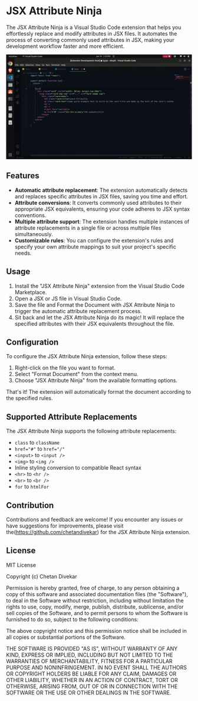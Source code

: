 # JSX Attribute Ninja

The JSX Attribute Ninja is a Visual Studio Code extension that helps you effortlessly replace and modify attributes in JSX files. It automates the process of converting commonly used attributes in JSX, making your development workflow faster and more efficient.

![Alt Text](./Screencast%20from%2014-06-23%2001_35_32%20PM%20IST.gif)

## Features

- **Automatic attribute replacement**: The extension automatically detects and replaces specific attributes in JSX files, saving you time and effort.
- **Attribute conversions**: It converts commonly used attributes to their appropriate JSX equivalents, ensuring your code adheres to JSX syntax conventions.
- **Multiple attribute support**: The extension handles multiple instances of attribute replacements in a single file or across multiple files simultaneously.
- **Customizable rules**: You can configure the extension's rules and specify your own attribute mappings to suit your project's specific needs.

## Usage

1. Install the "JSX Attribute Ninja" extension from the Visual Studio Code Marketplace.
2. Open a JSX or JS file in Visual Studio Code.
3. Save the file and Format the Document with JSX Attribute Ninja to trigger the automatic attribute replacement process.
4. Sit back and let the JSX Attribute Ninja do its magic! It will replace the specified attributes with their JSX equivalents throughout the file.

## Configuration

To configure the JSX Attribute Ninja extension, follow these steps:

1. Right-click on the file you want to format.
2. Select "Format Document" from the context menu.
3. Choose "JSX Attribute Ninja" from the available formatting options.

That's it! The extension will automatically format the document according to the specified rules.

## Supported Attribute Replacements

The JSX Attribute Ninja supports the following attribute replacements:

- `class` to `className`
- `href="#"` to `href="/"`
- `<input>` to `<input />`
- `<img>` to `<img />`
- Inline styling conversion to compatible React syntax
- `<hr>` to `<hr />`
- `<br>` to `<br />`
- `for` to `htmlFor`

## Contribution

Contributions and feedback are welcome! If you encounter any issues or have suggestions for improvements, please visit the(https://github.com/chetandivekar) for the JSX Attribute Ninja extension.

## License

MIT License

Copyright (c) Chetan Divekar

Permission is hereby granted, free of charge, to any person obtaining a copy of this software and associated documentation files (the "Software"), to deal in the Software without restriction, including without limitation the rights to use, copy, modify, merge, publish, distribute, sublicense, and/or sell copies of the Software, and to permit persons to whom the Software is furnished to do so, subject to the following conditions:

The above copyright notice and this permission notice shall be included in all copies or substantial portions of the Software.

THE SOFTWARE IS PROVIDED "AS IS", WITHOUT WARRANTY OF ANY KIND, EXPRESS OR IMPLIED, INCLUDING BUT NOT LIMITED TO THE WARRANTIES OF MERCHANTABILITY, FITNESS FOR A PARTICULAR PURPOSE AND NONINFRINGEMENT. IN NO EVENT SHALL THE AUTHORS OR COPYRIGHT HOLDERS BE LIABLE FOR ANY CLAIM, DAMAGES OR OTHER LIABILITY, WHETHER IN AN ACTION OF CONTRACT, TORT OR OTHERWISE, ARISING FROM, OUT OF OR IN CONNECTION WITH THE SOFTWARE OR THE USE OR OTHER DEALINGS IN THE SOFTWARE.
